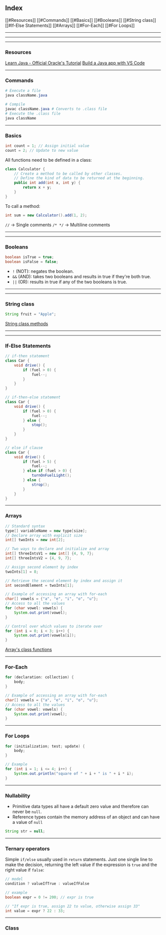 ## Index
[[#Resources]]
[[#Commands]]
[[#Basics]]
[[#Booleans]]
[[#String class]]
[[#If-Else Statements]]
[[#Arrays]]
[[#For-Each]]
[[#For Loops]]


---
---
---
### Resources
[Learn Java - Official Oracle's Tutorial](https://dev.java/learn)
[Build a Java app with VS Code](https://dev.java/learn/vscode-java)

---
### Commands
```powershell
# Execute a file
java className.java

# Compile
javac className.java # Converts to .class file
# Execute the .class file
java className
```

---
### Basics
```java
int count = 1; // Assign initial value
count = 2; // Update to new value
```
All functions need to be defined in a class:
```java
class Calculator {
	// Create a method to be called by other classes.
	// Define the kind of data to be returned at the beginning.
	public int add(int x, int y) {
		return x + y;
	}
}
```
To call a method:
```java
int sum = new Calculator().add(1, 2);
```

`//` -> Single comments
`/* */` -> Multiline comments

---
---
### Booleans
```java
boolean isTrue = true;
boolean isFalse = false;
```
- `!` (NOT): negates the boolean.
- `&&` (AND): takes two booleans and results in true if they're both true.
- `||` (OR): results in true if any of the two booleans is true.

---
---
### String class
```java
String fruit = "Apple";
```
[String class methods](https://docs.oracle.com/javase/8/docs/api/java/lang/String.html#method.summary)

---
---

### If-Else Statements
```java
// if-then statement
class Car {
	void drive() {
		if (fuel > 0) {
			fuel--;
		}
	}
}

// if-then-else statement
class Car {
	void drive() {
		if (fuel > 0) {
			fuel--;
		} else {
			stop();
		}
	}
}

// else if clause
class Car {
	void drive() {
		if (fuel > 5) {
			fuel--;
		} else if (fuel > 0) {
			turnOnFuelLight();
		} else {
			strop();
		}
	}
}
```

---
### Arrays
```java
// Standard syntax
type[] variableName = new type[size];
// Declare array with explicit size
int[] twoInts = new int[2];

// Two ways to declare and initialize and array
int[] threeIntsV1 = new int[] {4, 9, 7};
int[] threeIntsV2 = {4, 9, 7};

// Assign second element by index
twoInts[1] = 8;

// Retrieve the second element by index and assign it
int secondElement = twoInts[1];

// Example of accessing an array with for-each
char[] vowels = {"a", "e", "i", "o", "u"};
// Access to all the values
for (char vowel: vowels) {
	System.out.print(vowel);
}

// Control over which values to iterate over
for (int i = 0; i < 3; i++) {
	System.out.print(vowels[i]);
}
```

[Array's class functions](https://docs.oracle.com/javase/8/docs/api/java/util/Arrays.html)

---
### For-Each
```java
for (declaration: collection) {
	body;
}

// Example of accessing an array with for-each
char[] vowels = {"a", "e", "i", "o", "u"};
// Access to all the values
for (char vowel: vowels) {
	System.out.print(vowel);
}
```

---
### For Loops

```java
for (initialization; test; update) {
	body;
}

// Example
for (int i = 1; i <= 4; i++) {
	System.out.println("square of " + i + " is " + i * i);
}
```

---
### Nullability
- Primitive data types all have a default zero value and therefore can never be `null`.
- Reference types contain the memory address of an object and can have a value of `null`

```java
String str = null;
```
---
### Ternary operators
Simple `if/else` usually used in `return` statements. Just one single line to make the decision, returning the left value if the expression is `true` and the right value if `false`:

```java
// model
condition ? valueIfTrue : valueIfFalse

// example
boolean expr = 0 != 200; // expr is true

// "If expr is true, assign 22 to value, otherwise assign 33"
int value = expr ? 22 : 33;
```

---
### Class